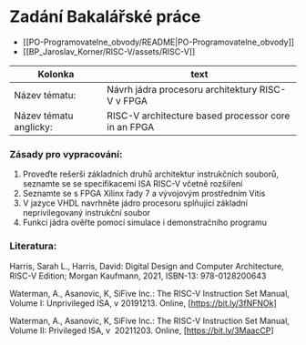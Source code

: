 # Zadání Bakalářské práce
- [[PO-Programovatelne_obvody/README|PO-Programovatelne_obvody]]
- [[BP_Jaroslav_Korner/RISC-V/assets/RISC-V]]

|Kolonka|text|
|---|---|
|Název tématu: |Návrh jádra procesoru architektury RISC-V v FPGA|
|Název tématu anglicky: | RISC-V architecture based processor core in an FPGA |
### Zásady pro vypracování:
1.  Proveďte rešerši základních druhů architektur instrukčních souborů, seznamte se se specifikacemi ISA RISC-V včetně rozšíření
2.  Seznamte se s FPGA Xilinx řady 7 a vývojovým prostředním Vitis
3.  V jazyce VHDL navrhněte jádro procesoru splňující základní neprivilegovaný instrukční soubor
4.  Funkci jádra ověřte pomocí simulace i demonstračního programu

### Literatura:
Harris, Sarah L., Harris, David: Digital Design and Computer Architecture, RISC-V Edition; Morgan Kaufmann, 2021, ISBN-13: 978-0128200643

Waterman, A., Asanovic, K, SiFive Inc.: The RISC-V Instruction Set Manual, Volume I: Unprivileged ISA, v 20191213. Online, [https://bit.ly/3fNFNOk]

Waterman, A., Asanovic, K, SiFive Inc.: The RISC-V Instruction Set Manual, Volume II: Privileged ISA, v  20211203. Online, [https://bit.ly/3MaacCP]